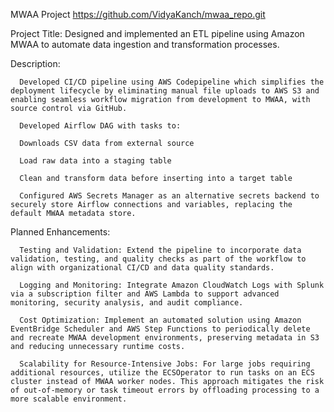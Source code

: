 MWAA Project
https://github.com/VidyaKanch/mwaa_repo.git



Project Title:   Designed and implemented an ETL pipeline using Amazon MWAA to automate data ingestion and transformation processes.



Description: 

	  Developed CI/CD pipeline using AWS Codepipeline which simplifies the deployment lifecycle by eliminating manual file uploads to AWS S3 and enabling seamless workflow migration from development to MWAA, with source control via GitHub.
	  
	  Developed Airflow DAG with tasks to:
	  
	  Downloads CSV data from external source
	  
	  Load raw data into a staging table
	  
	  Clean and transform data before inserting into a target table
	  
	  Configured AWS Secrets Manager as an alternative secrets backend to securely store Airflow connections and variables, replacing the default MWAA metadata store.

Planned Enhancements:

	  Testing and Validation: Extend the pipeline to incorporate data validation, testing, and quality checks as part of the workflow to align with organizational CI/CD and data quality standards.  
	  
	  Logging and Monitoring: Integrate Amazon CloudWatch Logs with Splunk via a subscription filter and AWS Lambda to support advanced monitoring, security analysis, and audit compliance.
	  
	  Cost Optimization: Implement an automated solution using Amazon EventBridge Scheduler and AWS Step Functions to periodically delete and recreate MWAA development environments, preserving metadata in S3 and reducing unnecessary runtime costs.
	  
	  Scalability for Resource-Intensive Jobs: For large jobs requiring additional resources, utilize the ECSOperator to run tasks on an ECS cluster instead of MWAA worker nodes. This approach mitigates the risk of out-of-memory or task timeout errors by offloading processing to a more scalable environment.



